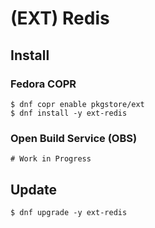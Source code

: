 # (EXT) Redis

## Install

### Fedora COPR

```
$ dnf copr enable pkgstore/ext
$ dnf install -y ext-redis
```

### Open Build Service (OBS)

```
# Work in Progress
```

## Update

```
$ dnf upgrade -y ext-redis
```
